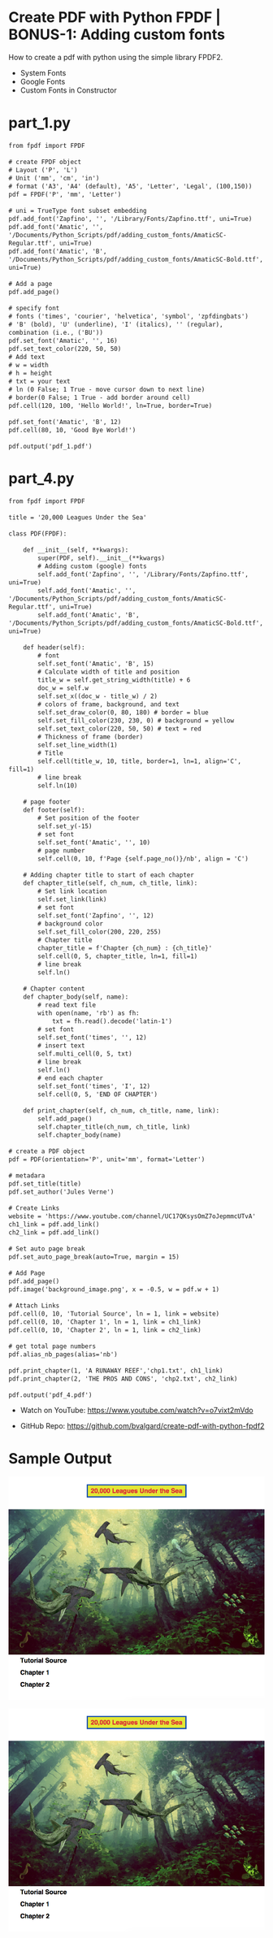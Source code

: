 # Create PDF with Python FPDF | BONUS-1: Adding custom fonts

How to create a pdf with python using the simple library FPDF2. 

* System Fonts
* Google Fonts
* Custom Fonts in Constructor

part_1.py
========================================================
```Python3
from fpdf import FPDF

# create FPDF object
# Layout ('P', 'L')
# Unit ('mm', 'cm', 'in')
# format ('A3', 'A4' (default), 'A5', 'Letter', 'Legal', (100,150))
pdf = FPDF('P', 'mm', 'Letter')

# uni = TrueType font subset embedding
pdf.add_font('Zapfino', '', '/Library/Fonts/Zapfino.ttf', uni=True)
pdf.add_font('Amatic', '', '/Documents/Python_Scripts/pdf/adding_custom_fonts/AmaticSC-Regular.ttf', uni=True)
pdf.add_font('Amatic', 'B', '/Documents/Python_Scripts/pdf/adding_custom_fonts/AmaticSC-Bold.ttf', uni=True)

# Add a page
pdf.add_page()

# specify font
# fonts ('times', 'courier', 'helvetica', 'symbol', 'zpfdingbats')
# 'B' (bold), 'U' (underline), 'I' (italics), '' (regular), combination (i.e., ('BU'))
pdf.set_font('Amatic', '', 16)
pdf.set_text_color(220, 50, 50)
# Add text
# w = width
# h = height
# txt = your text
# ln (0 False; 1 True - move cursor down to next line)
# border(0 False; 1 True - add border around cell)
pdf.cell(120, 100, 'Hello World!', ln=True, border=True)

pdf.set_font('Amatic', 'B', 12)
pdf.cell(80, 10, 'Good Bye World!')

pdf.output('pdf_1.pdf')

```

part_4.py
========================================================
```Python3
from fpdf import FPDF

title = '20,000 Leagues Under the Sea'

class PDF(FPDF):

    def __init__(self, **kwargs):
        super(PDF, self).__init__(**kwargs)
        # Adding custom (google) fonts
        self.add_font('Zapfino', '', '/Library/Fonts/Zapfino.ttf', uni=True)
        self.add_font('Amatic', '', '/Documents/Python_Scripts/pdf/adding_custom_fonts/AmaticSC-Regular.ttf', uni=True)
        self.add_font('Amatic', 'B', '/Documents/Python_Scripts/pdf/adding_custom_fonts/AmaticSC-Bold.ttf', uni=True)

    def header(self):
        # font
        self.set_font('Amatic', 'B', 15)
        # Calculate width of title and position
        title_w = self.get_string_width(title) + 6
        doc_w = self.w
        self.set_x((doc_w - title_w) / 2)
        # colors of frame, background, and text
        self.set_draw_color(0, 80, 180) # border = blue
        self.set_fill_color(230, 230, 0) # background = yellow
        self.set_text_color(220, 50, 50) # text = red
        # Thickness of frame (border)
        self.set_line_width(1)
        # Title
        self.cell(title_w, 10, title, border=1, ln=1, align='C', fill=1)
        # line break
        self.ln(10)

    # page footer
    def footer(self):
        # Set position of the footer
        self.set_y(-15)
        # set font
        self.set_font('Amatic', '', 10)
        # page number
        self.cell(0, 10, f'Page {self.page_no()}/nb', align = 'C')

    # Adding chapter title to start of each chapter
    def chapter_title(self, ch_num, ch_title, link):
        # Set link location
        self.set_link(link)
        # set font
        self.set_font('Zapfino', '', 12)
        # background color
        self.set_fill_color(200, 220, 255)
        # Chapter title
        chapter_title = f'Chapter {ch_num} : {ch_title}'
        self.cell(0, 5, chapter_title, ln=1, fill=1)
        # line break
        self.ln()

    # Chapter content
    def chapter_body(self, name):
        # read text file
        with open(name, 'rb') as fh:
            txt = fh.read().decode('latin-1')
        # set font
        self.set_font('times', '', 12)
        # insert text
        self.multi_cell(0, 5, txt)
        # line break
        self.ln()
        # end each chapter
        self.set_font('times', 'I', 12)
        self.cell(0, 5, 'END OF CHAPTER')

    def print_chapter(self, ch_num, ch_title, name, link):
        self.add_page()
        self.chapter_title(ch_num, ch_title, link)
        self.chapter_body(name)

# create a PDF object
pdf = PDF(orientation='P', unit='mm', format='Letter')

# metadara
pdf.set_title(title)
pdf.set_author('Jules Verne')

# Create Links
website = 'https://www.youtube.com/channel/UC17QKsysOmZ7oJepmmcUTvA'
ch1_link = pdf.add_link()
ch2_link = pdf.add_link()

# Set auto page break
pdf.set_auto_page_break(auto=True, margin = 15)

# Add Page
pdf.add_page()
pdf.image('background_image.png', x = -0.5, w = pdf.w + 1)

# Attach Links
pdf.cell(0, 10, 'Tutorial Source', ln = 1, link = website)
pdf.cell(0, 10, 'Chapter 1', ln = 1, link = ch1_link)
pdf.cell(0, 10, 'Chapter 2', ln = 1, link = ch2_link)

# get total page numbers
pdf.alias_nb_pages(alias='nb')

pdf.print_chapter(1, 'A RUNAWAY REEF','chp1.txt', ch1_link)
pdf.print_chapter(2, 'THE PROS AND CONS', 'chp2.txt', ch2_link)

pdf.output('pdf_4.pdf')

```

* Watch on YouTube:
https://www.youtube.com/watch?v=o7vixt2mVdo

* GitHub Repo:
https://github.com/bvalgard/create-pdf-with-python-fpdf2

Sample Output
========================================================
![Sample output Create PDF with Python FPDF | BONUS-1: Adding custom fonts](https://github.com/nihathalici/Create-PDF-with-Python-FPDF/blob/main/Part-4/part_4.png)

![Sample output Create PDF with Python FPDF | BONUS-1: Adding custom fonts](https://github.com/nihathalici/Create-PDF-with-Python-FPDF/blob/main/Part-4/part_4.png)
